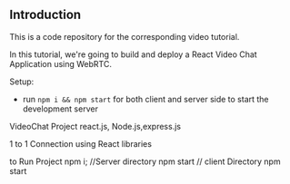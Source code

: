 
## Introduction
This is a code repository for the corresponding video tutorial. 

In this tutorial, we're going to build and deploy a React Video Chat Application using WebRTC.

Setup:
- run ```npm i && npm start``` for both client and server side to start the development server

VideoChat Project
react.js, Node.js,express.js

1 to 1 Connection using React libraries

to Run Project 
npm i;
//Server directory
npm start 
// client Directory 
npm start
